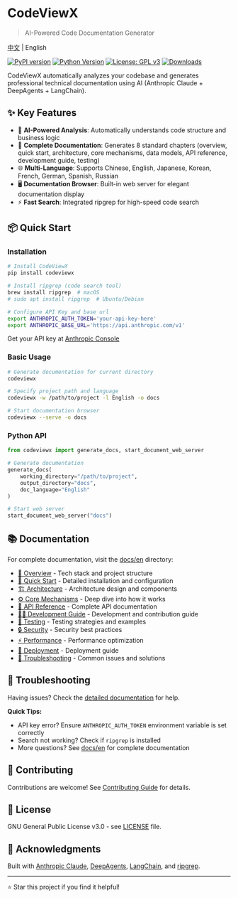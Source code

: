 # CodeViewX

> AI-Powered Code Documentation Generator

[中文](README.zh.md) | English

[![PyPI version](https://img.shields.io/pypi/v/codeviewx.svg)](https://pypi.org/project/codeviewx/)
[![Python Version](https://img.shields.io/pypi/pyversions/codeviewx.svg)](https://pypi.org/project/codeviewx/)
[![License: GPL v3](https://img.shields.io/badge/License-GPLv3-blue.svg)](https://www.gnu.org/licenses/gpl-3.0)
[![Downloads](https://img.shields.io/pypi/dm/codeviewx.svg)](https://pypi.org/project/codeviewx/)

CodeViewX automatically analyzes your codebase and generates professional technical documentation using AI (Anthropic Claude + DeepAgents + LangChain).

## ✨ Key Features

- 🤖 **AI-Powered Analysis**: Automatically understands code structure and business logic
- 📝 **Complete Documentation**: Generates 8 standard chapters (overview, quick start, architecture, core mechanisms, data models, API reference, development guide, testing)
- 🌐 **Multi-Language**: Supports Chinese, English, Japanese, Korean, French, German, Spanish, Russian
- 🖥️ **Documentation Browser**: Built-in web server for elegant documentation display
- ⚡ **Fast Search**: Integrated ripgrep for high-speed code search

## 📦 Quick Start

### Installation

```bash
# Install CodeViewX
pip install codeviewx

# Install ripgrep (code search tool)
brew install ripgrep  # macOS
# sudo apt install ripgrep  # Ubuntu/Debian

# Configure API Key and base url
export ANTHROPIC_AUTH_TOKEN='your-api-key-here'
export ANTHROPIC_BASE_URL='https://api.anthropic.com/v1'
```

Get your API key at [Anthropic Console](https://console.anthropic.com/)

### Basic Usage

```bash
# Generate documentation for current directory
codeviewx

# Specify project path and language
codeviewx -w /path/to/project -l English -o docs

# Start documentation browser
codeviewx --serve -o docs
```

### Python API

```python
from codeviewx import generate_docs, start_document_web_server

# Generate documentation
generate_docs(
    working_directory="/path/to/project",
    output_directory="docs",
    doc_language="English"
)

# Start web server
start_document_web_server("docs")
```

## 📚 Documentation

For complete documentation, visit the [docs/en](docs/en/) directory:

- [📖 Overview](docs/en/01-overview.md) - Tech stack and project structure
- [🚀 Quick Start](docs/en/02-quickstart.md) - Detailed installation and configuration
- [🏗️ Architecture](docs/en/03-architecture.md) - Architecture design and components
- [⚙️ Core Mechanisms](docs/en/04-core-mechanisms.md) - Deep dive into how it works
- [🔌 API Reference](docs/en/06-api-reference.md) - Complete API documentation
- [👨‍💻 Development Guide](docs/en/07-development-guide.md) - Development and contribution guide
- [🧪 Testing](docs/en/08-testing.md) - Testing strategies and examples
- [🔒 Security](docs/en/09-security.md) - Security best practices
- [⚡ Performance](docs/en/10-performance.md) - Performance optimization
- [🚀 Deployment](docs/en/11-deployment.md) - Deployment guide
- [🔧 Troubleshooting](docs/en/12-troubleshooting.md) - Common issues and solutions

## 🔧 Troubleshooting

Having issues? Check the [detailed documentation](docs/en/12-troubleshooting.md) for help.

**Quick Tips:**
- API key error? Ensure `ANTHROPIC_AUTH_TOKEN` environment variable is set correctly
- Search not working? Check if `ripgrep` is installed
- More questions? See [docs/en](docs/en/) for complete documentation

## 🤝 Contributing

Contributions are welcome! See [Contributing Guide](CONTRIBUTING.md) for details.

## 📄 License

GNU General Public License v3.0 - see [LICENSE](LICENSE) file.

## 🙏 Acknowledgments

Built with [Anthropic Claude](https://www.anthropic.com/), [DeepAgents](https://github.com/langchain-ai/deepagents), [LangChain](https://www.langchain.com/), and [ripgrep](https://github.com/BurntSushi/ripgrep).

---

⭐ Star this project if you find it helpful!
